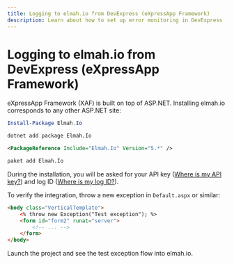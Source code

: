 ```yaml
---
title: Logging to elmah.io from DevExpress (eXpressApp Framework)
description: Learn about how to set up error monitoring in DevExpress (eXpressApp Framework). Add cloud logging by installing a single NuGet package only.
---
```


# Logging to elmah.io from DevExpress (eXpressApp Framework)

eXpressApp Framework (XAF) is built on top of ASP.NET. Installing elmah.io corresponds to any other ASP.NET site:

```powershell fct_label="Package Manager"
Install-Package Elmah.Io
```
```cmd fct_label=".NET CLI"
dotnet add package Elmah.Io
```
```xml fct_label="PackageReference"
<PackageReference Include="Elmah.Io" Version="5.*" />
```
```xml fct_label="Paket CLI"
paket add Elmah.Io
```

During the installation, you will be asked for your API key ([Where is my API key?](where-is-my-api-key.md)) and log ID ([Where is my log ID?](where-is-my-log-id.md)).

To verify the integration, throw a new exception in `Default.aspx` or similar:

```html
<body class="VerticalTemplate">
    <% throw new Exception("Test exception"); %>
    <form id="form2" runat="server">
        <!-- ... -->
    </form>
</body>
```

Launch the project and see the test exception flow into elmah.io.